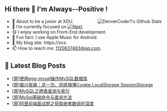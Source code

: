 ## Hi there 👋 I'm Always--Positive !
<div>
  <img alt="DenverCoder1's Github Stats" src="https://denvercoder1-github-readme-stats.vercel.app/api?username=qq1120637483&show_icons=true&count_private=true&theme=react&hide_border=true&hide_title=true&bg_color=1F222E&title_color=F85D7F&icon_color=F8D866" align= "right" />

- 🎒 About to be a junior at XDU. 
- 🔬 I’m currently focused on [![Next](https://img.shields.io/badge/-Next-brightgreen)](https://). 
- 😋 I enjoy working on Front-End development.
- 🎵 Fun fact: I use Apple Music for Android.
- 📝 My blog site: https://xxx.
- 📫 How to reach me:  1120637483@qq.com.
</div>  


## 📕 Latest Blog Posts

<!-- BLOG-POST-LIST:START -->
- [[原]使用egg-mysql操作MySQL数据库](https://blog.csdn.net/sinat_41696687/article/details/121155416)
- [[原]晨兴夜寐：这一次，彻底搞懂Cookie,LocalStorage,SessionStorage](https://blog.csdn.net/sinat_41696687/article/details/121134589)
- [[原]MySQL之跨表查询与索引](https://blog.csdn.net/sinat_41696687/article/details/121113345)
- [[原]MySql基础命令与查询方法](https://blog.csdn.net/sinat_41696687/article/details/121099062)
- [[原]阿里前端面试题之获取嵌套数组的深度](https://blog.csdn.net/sinat_41696687/article/details/121094007)
<!-- BLOG-POST-LIST:END -->









